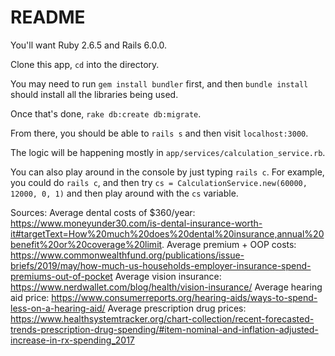 # README

You'll want Ruby 2.6.5 and Rails 6.0.0.

Clone this app, `cd` into the directory.

You may need to run `gem install bundler` first, and then `bundle install` should install all the libraries being used.

Once that's done, `rake db:create db:migrate`.

From there, you should be able to `rails s` and then visit `localhost:3000`.

The logic will be happening mostly in `app/services/calculation_service.rb`.

You can also play around in the console by just typing `rails c`.  For example, you could do `rails c`, and then try `cs = CalculationService.new(60000, 12000, 0, 1)` and then play around with the `cs` variable.

Sources:
Average dental costs of $360/year: https://www.moneyunder30.com/is-dental-insurance-worth-it#targetText=How%20much%20does%20dental%20insurance,annual%20benefit%20or%20coverage%20limit.
Average premium + OOP costs: https://www.commonwealthfund.org/publications/issue-briefs/2019/may/how-much-us-households-employer-insurance-spend-premiums-out-of-pocket
Average vision insurance: https://www.nerdwallet.com/blog/health/vision-insurance/
Average hearing aid price: https://www.consumerreports.org/hearing-aids/ways-to-spend-less-on-a-hearing-aid/
Average prescription drug prices: https://www.healthsystemtracker.org/chart-collection/recent-forecasted-trends-prescription-drug-spending/#item-nominal-and-inflation-adjusted-increase-in-rx-spending_2017